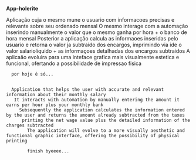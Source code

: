 <strong>App-holerite</strong>

Aplicação cuja o mesmo mune o usuario com informacoes precisas e relevante sobre seu ordenado mensal
 O mesmo interage com a automação inserindo manualmente o valor que o mesmo ganha por hora + o banco de hora mensal
  Posterior a aplicação calcula as informaoes inseridas pelo usuario e retorna o valor ja subtraido dos encargos,
    imprimindo via ide o valor salarioliquido + as informaçoes detalhadas dos encargos subtraidos
      A aplicaão evoluira para uma inteface grafica mais visualmente estetica e funcional, ofertando a possibilidade de impressao fisica
      
      por hoje é só...
      
      
      Application that helps the user with accurate and relevant information about their monthly salary
       It interacts with automation by manually entering the amount it earns per hour plus your monthly bank
         Subsequently the application calculates the information entered by the user and returns the amount already subtracted from the taxes
          printing the net wage value plus the detailed information of the charges subtracted 
            The application will evolve to a more visually aesthetic and functional graphic interface, offering the possibility of physical printing
            
            finish byeeee...
           
        
